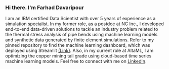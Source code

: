 <!-- Please don't remove this: Grab your social icons from https://github.com/carlsednaoui/gitsocial -->

### Hi there. I'm Farhad Davaripour

<!--
**farhad-davaripour/farhad-davaripour** is a ✨ _special_ ✨ repository because its `README.md` (this file) appears on your GitHub profile.
-->

I am an IBM certified Data Scientist with over 5 years of experience as a simulation specialist. In my former role, as a postdoc at NC Inc., I developed end-to-end data-driven solutions to tackle an industry problem related to the thermal stress analysis of pipe bends using machine learning models and synthetic data generated by finite element simulations. Refer to my pinned repository to find the machine learning dashboard, which was deployed using Streamlit [(Link)](https://share.streamlit.io/farhad-davaripour/cfrp_reinforced_hdd_overbend/main/my_app/Homepage.py). Also, in my current role at AltaML, I am optimizing the copper mining tail grade using cloud-based time series machine learning models. Feel free to connect with me on [LinkedIn](https://www.linkedin.com/in/farhad-davaripour/).
